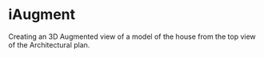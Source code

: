 # iAugment
Creating an 3D Augmented view of a model of the house from the top view of the Architectural plan.
